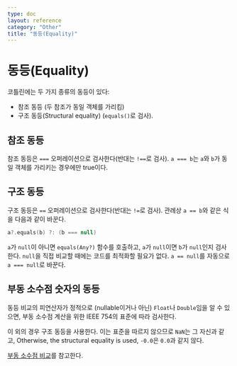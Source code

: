 ```yaml
---
type: doc
layout: reference
category: "Other"
title: "동등(Equality)"
---
```


# 동등(Equality)

코틀린에는 두 가지 종류의 동등이 있다:

* 참조 동등 (두 참조가 동일 객체를 가리킴)
* 구조 동등(Structural equality) (`equals()`로 검사).

## 참조 동등

참조 동등은 `===` 오퍼레이션으로 검사한다(반대는 `!==`로 검사).
`a === b`는 `a`와 `b`가 동일 객체를 가리키는 경우에만 true이다.

## 구조 동등

구조 동등은 `==` 오퍼레이션으로 검사한다(반대는 `!=`로 검사).
관례상 `a == b`와 같은 식을 다음과 같이 바꾼다.

``` kotlin
a?.equals(b) ?: (b === null)
```

`a`가 `null`이 아니면 `equals(Any?)` 함수를 호출하고, `a`가 `null`이면 `b`가 `null`인지 검사한다.
`null`을 직접 비교할 때에는 코드를 최적화할 필요가 없다.
`a == null`를 자동으로 `a === null`로 바꾼다.

## 부동 소수점 숫자의 동등

동등 비교의 피연산자가 정적으로 (nullable이거나 아닌) `Float`나 `Double`임을 알 수 있으면,
부동 소수점 계산을 위한 IEEE 754의 표준에 따라 검사한다.

이 외의 경우 구조 동등을 사용한다.
이는 표준을 따르지 않으므로 `NaN`는 그 자신과 같고, 
Otherwise, the structural equality is used, `-0.0`은 `0.0`과 같지 않다.

[부동 소수점 비교](basic-types.html#floating-point-numbers-comparison)를 참고한다.
